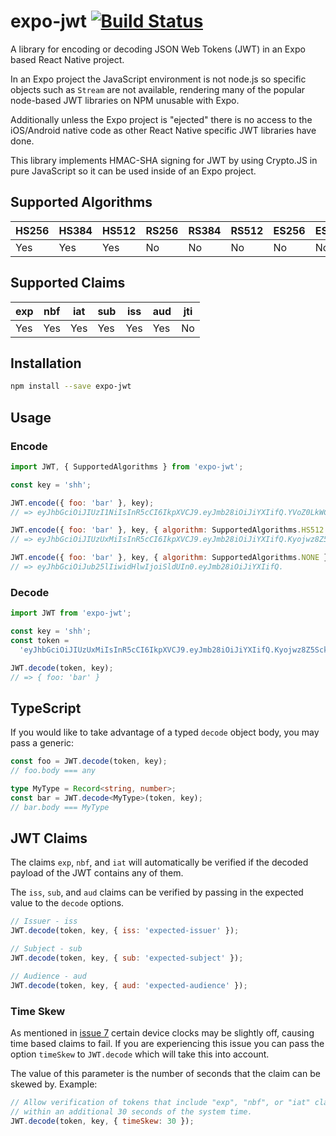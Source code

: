 # expo-jwt [![Build Status](https://app.travis-ci.com/blake-simpson/expo-jwt.svg?branch=master)](https://app.travis-ci.com/blake-simpson/expo-jwt)

A library for encoding or decoding JSON Web Tokens (JWT) in an Expo based React
Native project.

In an Expo project the JavaScript environment is not node.js so specific objects
such as `Stream` are not available, rendering many of the popular node-based JWT
libraries on NPM unusable with Expo.

Additionally unless the Expo project is "ejected" there is no access to the
iOS/Android native code as other React Native specific JWT libraries have done.

This library implements HMAC-SHA signing for JWT by using Crypto.JS in pure
JavaScript so it can be used inside of an Expo project.

## Supported Algorithms

| HS256 | HS384 | HS512 | RS256 | RS384 | RS512 | ES256 | ES384 | ES512 |
|-------|-------|-------|-------|-------|-------|-------|-------|-------|
| Yes   | Yes   | Yes   | No    | No    | No    | No    | No    | No    |

## Supported Claims

| exp | nbf | iat | sub | iss | aud | jti |
|-----|-----|-----|-----|-----|-----|-----|
| Yes | Yes | Yes | Yes | Yes | Yes | No  |

## Installation

```bash
npm install --save expo-jwt
```

## Usage

### Encode

```js
import JWT, { SupportedAlgorithms } from 'expo-jwt';

const key = 'shh';

JWT.encode({ foo: 'bar' }, key);
// => eyJhbGciOiJIUzI1NiIsInR5cCI6IkpXVCJ9.eyJmb28iOiJiYXIifQ.YVoZ0LkWCMCnwEf7Nju2SJt_9mseJP1Q3RvCz4frGwM

JWT.encode({ foo: 'bar' }, key, { algorithm: SupportedAlgorithms.HS512 });
// => eyJhbGciOiJIUzUxMiIsInR5cCI6IkpXVCJ9.eyJmb28iOiJiYXIifQ.Kyojwz8Z5SckLbMU-EImuzHEjjg_1apSOLz_tsZQj1025OH--qaORzkHUkScScd8-RZnWUdCu0epiaofQZNkBA

JWT.encode({ foo: 'bar' }, key, { algorithm: SupportedAlgorithms.NONE });
// => eyJhbGciOiJub25lIiwidHlwIjoiSldUIn0.eyJmb28iOiJiYXIifQ.
```

### Decode

```js
import JWT from 'expo-jwt';

const key = 'shh';
const token =
  'eyJhbGciOiJIUzUxMiIsInR5cCI6IkpXVCJ9.eyJmb28iOiJiYXIifQ.Kyojwz8Z5SckLbMU-EImuzHEjjg_1apSOLz_tsZQj1025OH--qaORzkHUkScScd8-RZnWUdCu0epiaofQZNkBA';

JWT.decode(token, key);
// => { foo: 'bar' }
```

## TypeScript

If you would like to take advantage of a typed `decode` object body, you may pass a generic:

```ts
const foo = JWT.decode(token, key);
// foo.body === any

type MyType = Record<string, number>;
const bar = JWT.decode<MyType>(token, key);
// bar.body === MyType
```

## JWT Claims

The claims `exp`, `nbf`, and `iat` will automatically be verified if the decoded
payload of the JWT contains any of them.

The `iss`, `sub`, and `aud` claims can be verified by passing in the expected
value to the `decode` options.

```js
// Issuer - iss
JWT.decode(token, key, { iss: 'expected-issuer' });

// Subject - sub
JWT.decode(token, key, { sub: 'expected-subject' });

// Audience - aud
JWT.decode(token, key, { aud: 'expected-audience' });
```

### Time Skew

As mentioned in [issue 7](https://github.com/kartenmacherei/expo-jwt/issues/7)
certain device clocks may be slightly off, causing time based claims to fail. If
you are experiencing this issue you can pass the option `timeSkew` to
`JWT.decode` which will take this into account.

The value of this parameter is the number of seconds that the claim can be
skewed by. Example:

```js
// Allow verification of tokens that include "exp", "nbf", or "iat" claims
// within an additional 30 seconds of the system time.
JWT.decode(token, key, { timeSkew: 30 });
```
